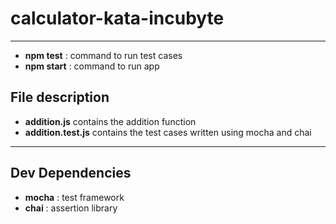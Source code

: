 
# calculator-kata-incubyte
***
+ **npm test** : command to run test cases 
+ **npm start** : command to run app


## File description

+ **addition.js** contains the addition function
+ **addition.test.js** contains the test cases written using mocha and chai

***

## Dev Dependencies

+ **mocha** : test framework
+ **chai** : assertion library